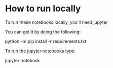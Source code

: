 # How to run locally

To run these notebooks locally, you'll need jupyter

You can get it by doing the following:

python -m pip install -r requirements.txt

To run the jupyter notebooks type:

jupyter notebook
